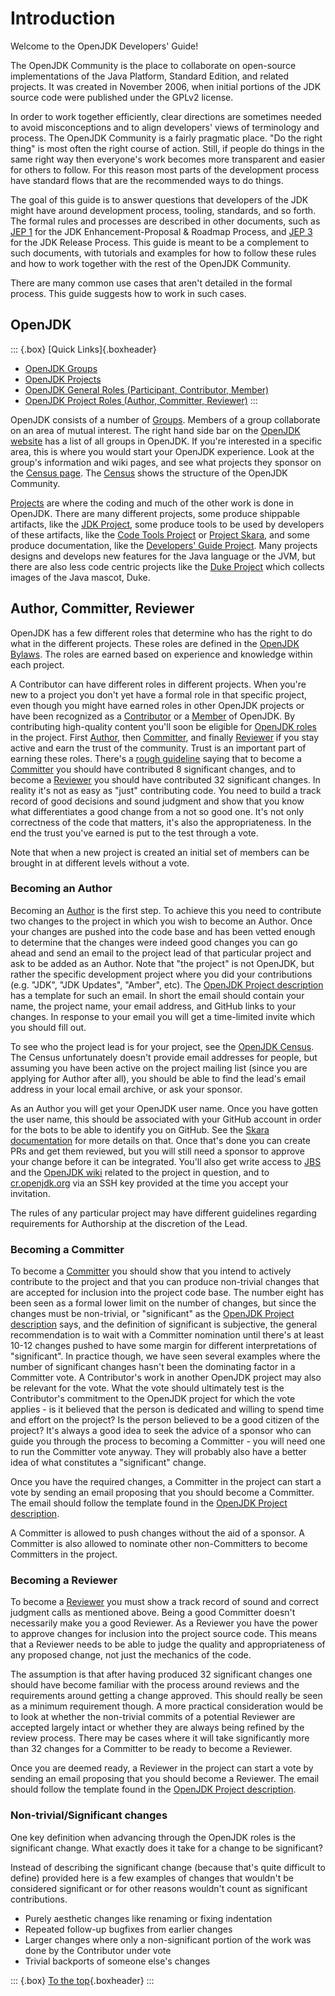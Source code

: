 # Introduction

Welcome to the OpenJDK Developers' Guide!

The OpenJDK Community is the place to collaborate on open-source implementations of the Java Platform, Standard Edition, and related projects. It was created in November 2006, when initial portions of the JDK source code were published under the GPLv2 license.

In order to work together efficiently, clear directions are sometimes needed to avoid misconceptions and to align developers' views of terminology and process. The OpenJDK Community is a fairly pragmatic place. "Do the right thing" is most often the right course of action. Still, if people do things in the same right way then everyone's work becomes more transparent and easier for others to follow. For this reason most parts of the development process have standard flows that are the recommended ways to do things.

The goal of this guide is to answer questions that developers of the JDK might have around development process, tooling, standards, and so forth. The formal rules and processes are described in other documents, such as [JEP 1](https://openjdk.org/jeps/1) for the JDK Enhancement-Proposal & Roadmap Process, and [JEP 3](https://openjdk.org/jeps/3) for the JDK Release Process. This guide is meant to be a complement to such documents, with tutorials and examples for how to follow these rules and how to work together with the rest of the OpenJDK Community.

There are many common use cases that aren't detailed in the formal process. This guide suggests how to work in such cases.

## OpenJDK

::: {.box}
[Quick Links]{.boxheader}

* [OpenJDK Groups](https://openjdk.org/groups/)
* [OpenJDK Projects](https://openjdk.org/projects/)
* [OpenJDK General Roles (Participant, Contributor, Member)](https://openjdk.org/bylaws#general-roles)
* [OpenJDK Project Roles (Author, Committer, Reviewer)](https://openjdk.org/bylaws#project-roles)
:::

OpenJDK consists of a number of [Groups](https://openjdk.org/groups/). Members of a group collaborate on an area of mutual interest. The right hand side bar on the [OpenJDK website](https://openjdk.org/) has a list of all groups in OpenJDK. If you're interested in a specific area, this is where you would start your OpenJDK experience. Look at the group's information and wiki pages, and see what projects they sponsor on the [Census page](https://openjdk.org/census). The [Census](https://openjdk.org/census) shows the structure of the OpenJDK Community.

[Projects](https://openjdk.org/projects/) are where the coding and much of the other work is done in OpenJDK. There are many different projects, some produce shippable artifacts, like the [JDK Project](https://openjdk.org/projects/jdk/), some produce tools to be used by developers of these artifacts, like the [Code Tools Project](https://openjdk.org/projects/code-tools/) or [Project Skara](https://openjdk.org/projects/skara/), and some produce documentation, like the [Developers' Guide Project](https://openjdk.org/projects/guide/). Many projects designs and develops new features for the Java language or the JVM, but there are also less code centric projects like the [Duke Project](https://openjdk.org/projects/duke/) which collects images of the Java mascot, Duke.

## Author, Committer, Reviewer

OpenJDK has a few different roles that determine who has the right to do what in the different projects. These roles are defined in the [OpenJDK Bylaws](https://openjdk.org/bylaws#project-roles). The roles are earned based on experience and knowledge within each project.

A Contributor can have different roles in different projects. When you're new to a project you don't yet have a formal role in that specific project, even though you might have earned roles in other OpenJDK projects or have been recognized as a [Contributor](https://openjdk.org/bylaws#contributor) or a [Member](https://openjdk.org/bylaws#openjdk-member) of OpenJDK. By contributing high-quality content you'll soon be eligible for [OpenJDK roles](https://openjdk.org/bylaws#project-roles) in the project. First [Author](https://openjdk.org/bylaws#author), then [Committer](https://openjdk.org/bylaws#committer), and finally [Reviewer](https://openjdk.org/bylaws#reviewer) if you stay active and earn the trust of the community. Trust is an important part of earning these roles. There's a [rough guideline](https://openjdk.org/projects/) saying that to become a [Committer](https://openjdk.org/bylaws#committer) you should have contributed 8 significant changes, and to become a [Reviewer](https://openjdk.org/bylaws#reviewer) you should have contributed 32 significant changes. In reality it's not as easy as "just" contributing code. You need to build a track record of good decisions and sound judgment and show that you know what differentiates a good change from a not so good one. It's not only correctness of the code that matters, it's also the appropriateness. In the end the trust you've earned is put to the test through a vote.

Note that when a new project is created an initial set of members can be brought in at different levels without a vote.

### Becoming an Author

Becoming an [Author](https://openjdk.org/bylaws#author) is the first step. To achieve this you need to contribute two changes to the project in which you wish to become an Author. Once your changes are pushed into the code base and has been vetted enough to determine that the changes were indeed good changes you can go ahead and send an email to the project lead of that particular project and ask to be added as an Author. Note that "the project" is not OpenJDK, but rather the specific development project where you did your contributions (e.g. "JDK", "JDK Updates", "Amber", etc). The [OpenJDK Project description](https://openjdk.org/projects/#project-author) has a template for such an email. In short the email should contain your name, the project name, your email address, and GitHub links to your changes. In response to your email you will get a time-limited invite which you should fill out.

To see who the project lead is for your project, see the [OpenJDK Census](https://openjdk.org/census). The Census unfortunately doesn't provide email addresses for people, but assuming you have been active on the project mailing list (since you are applying for Author after all), you should be able to find the lead's email address in your local email archive, or ask your sponsor.

As an Author you will get your OpenJDK user name. Once you have gotten the user name, this should be associated with your GitHub account in order for the bots to be able to identify you on GitHub. See the [Skara documentation](https://wiki.openjdk.org/display/SKARA#Skara-AssociatingyourGitHubaccountandyourOpenJDKusername) for more details on that. Once that's done you can create PRs and get them reviewed, but you will still need a sponsor to approve your change before it can be integrated. You'll also get write access to [JBS](#jbs---jdk-bug-system) and the [OpenJDK wiki](https://wiki.openjdk.org) related to the project in question, and to [cr.openjdk.org](https://cr.openjdk.org) via an SSH key provided at the time you accept your invitation.

The rules of any particular project may have different guidelines regarding requirements for Authorship at the discretion of the Lead.

### Becoming a Committer

To become a [Committer](https://openjdk.org/bylaws#committer) you should show that you intend to actively contribute to the project and that you can produce non-trivial changes that are accepted for inclusion into the project code base. The number eight has been seen as a formal lower limit on the number of changes, but since the changes must be non-trivial, or "significant" as the [OpenJDK Project description](https://openjdk.org/projects/) says, and the definition of significant is subjective, the general recommendation is to wait with a Committer nomination until there's at least 10-12 changes pushed to have some margin for different interpretations of "significant". In practice though, we have seen several examples where the number of significant changes hasn't been the dominating factor in a Committer vote. A Contributor's work in another OpenJDK project may also be relevant for the vote. What the vote should ultimately test is the Contributor's commitment to the OpenJDK project for which the vote applies - is it believed that the person is dedicated and willing to spend time and effort on the project? Is the person believed to be a good citizen of the project? It's always a good idea to seek the advice of a sponsor who can guide you through the process to becoming a Committer - you will need one to run the Committer vote anyway. They will probably also have a better idea of what constitutes a "significant" change.

Once you have the required changes, a Committer in the project can start a vote by sending an email proposing that you should become a Committer. The email should follow the template found in the [OpenJDK Project description](https://openjdk.org/projects/#project-committer).

A Committer is allowed to push changes without the aid of a sponsor. A Committer is also allowed to nominate other non-Committers to become Committers in the project.

### Becoming a Reviewer

To become a [Reviewer](https://openjdk.org/bylaws#reviewer) you must show a track record of sound and correct judgment calls as mentioned above. Being a good Committer doesn't necessarily make you a good Reviewer. As a Reviewer you have the power to approve changes for inclusion into the project source code. This means that a Reviewer needs to be able to judge the quality and appropriateness of any proposed change, not just the mechanics of the code.

The assumption is that after having produced 32 significant changes one should have become familiar with the process around reviews and the requirements around getting a change approved. This should really be seen as a minimum requirement though. A more practical consideration would be to look at whether the non-trivial commits of a potential Reviewer are accepted largely intact or whether they are always being refined by the review process. There may be cases where it will take significantly more than 32 changes for a Committer to be ready to become a Reviewer.

Once you are deemed ready, a Reviewer in the project can start a vote by sending an email proposing that you should become a Reviewer. The email should follow the template found in the [OpenJDK Project description](https://openjdk.org/projects/#project-reviewer).

### Non-trivial/Significant changes

One key definition when advancing through the OpenJDK roles is the significant change. What exactly does it take for a change to be significant?

Instead of describing the significant change (because that's quite difficult to define) provided here is a few examples of changes that wouldn't be considered significant or for other reasons wouldn't count as significant contributions.

* Purely aesthetic changes like renaming or fixing indentation
* Repeated follow-up bugfixes from earlier changes
* Larger changes where only a non-significant portion of the work was done by the Contributor under vote
* Trivial backports of someone else's changes

::: {.box}
[To the top](#){.boxheader}
:::
